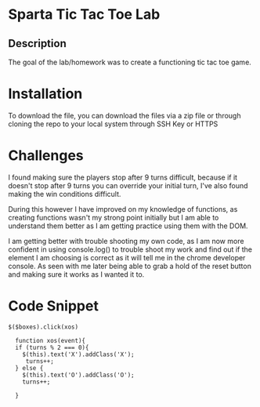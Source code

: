 # Sparta Tic Tac Toe Lab

## Description
The goal of the lab/homework was to create a functioning tic tac toe game.

# Installation
To download the file, you can download the files via a zip file or through cloning the repo to your local system through SSH Key or HTTPS

# Challenges
I found making sure the players stop after 9 turns difficult, because if it doesn't stop after 9 turns you can override your initial turn, I've also found making the win conditions difficult.

During this however I have improved on my knowledge of functions, as creating functions wasn't my strong point initially but I am able to understand them better as I am getting practice using them with the DOM.

I am getting better with trouble shooting my own code, as I am now more confident in using console.log() to trouble shoot my work and find out if the element I am choosing is correct as it will tell me in the chrome developer console.
As seen with me later being able to grab a hold of the reset button and making sure it works as I wanted it to.

# Code Snippet
```
$($boxes).click(xos)

  function xos(event){
  if (turns % 2 === 0){
    $(this).text('X').addClass('X');
     turns++;
  } else {
    $(this).text('O').addClass('O');
    turns++;

  }

```
